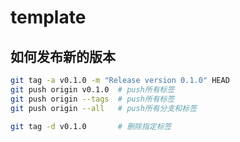 # template
## 如何发布新的版本
```bash
git tag -a v0.1.0 -m "Release version 0.1.0" HEAD
git push origin v0.1.0  # push所有标签
git push origin --tags  # push所有标签
git push origin --all   # push所有分支和标签

git tag -d v0.1.0       # 删除指定标签
```
